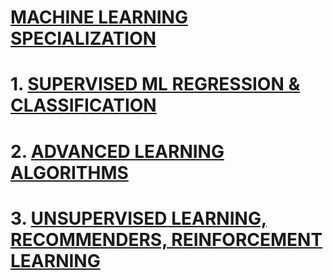 # [MACHINE LEARNING SPECIALIZATION](https://github.com/ssmaheswar2001/Machine_Learning_Specialzation_Coursea)

# 1. [SUPERVISED ML REGRESSION & CLASSIFICATION](https://github.com/ssmaheswar2001/Machine_Learning_Specialzation_Coursea/tree/main/01_Supervised%20ML%20%20Regression%20%26%20Classification)

# 2. [ADVANCED LEARNING ALGORITHMS](https://github.com/ssmaheswar2001/Machine_Learning_Specialzation_Coursea/tree/main/02_Advanced%20Learning%20Algorithms)

# 3. [UNSUPERVISED LEARNING, RECOMMENDERS, REINFORCEMENT LEARNING](https://github.com/ssmaheswar2001/Machine_Learning_Specialzation_Coursea/tree/main/03_Unsupervised%20Learning%2C%20Recommenders%2C%20Reinforcement%20Learning)
